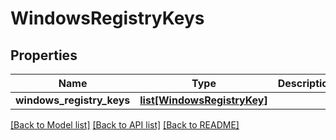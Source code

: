 # WindowsRegistryKeys

## Properties
Name | Type | Description | Notes
------------ | ------------- | ------------- | -------------
**windows_registry_keys** | [**list[WindowsRegistryKey]**](WindowsRegistryKey.md) |  | [optional] 

[[Back to Model list]](../README.md#documentation-for-models) [[Back to API list]](../README.md#documentation-for-api-endpoints) [[Back to README]](../README.md)


